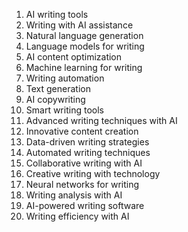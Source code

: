 1. AI writing tools
2. Writing with AI assistance
3. Natural language generation
4. Language models for writing
5. AI content optimization
6. Machine learning for writing
7. Writing automation
8. Text generation
9. AI copywriting
10. Smart writing tools
11. Advanced writing techniques with AI
12. Innovative content creation
13. Data-driven writing strategies
14. Automated writing techniques
15. Collaborative writing with AI
16. Creative writing with technology
17. Neural networks for writing
18. Writing analysis with AI
19. AI-powered writing software
20. Writing efficiency with AI


